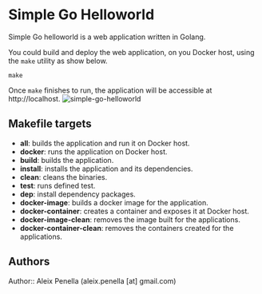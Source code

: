 # Simple Go Helloworld

Simple Go helloworld is a web application written in Golang.

You could build and deploy the web application, on you Docker host, using the `make` utility as show below.

```shell
make
```

Once `make` finishes to run, the application will be accessible at http://localhost.
![simple-go-helloworld](docs/simple-go-helloworld.png)

## Makefile targets
- **all**: builds the application and run it on Docker host. 
- **docker**: runs the application on Docker host.
- **build**: builds the application.
- **install**: installs the application and its dependencies.
- **clean**: cleans the binaries.
- **test**: runs defined test.
- **dep**: install dependency packages.
- **docker-image**: builds a docker image for the application.
- **docker-container**: creates a container and exposes it at Docker host.
- **docker-image-clean**: removes the image built for the applications.
- **docker-container-clean**: removes the containers created for the applications.

## Authors

Author:: Aleix Penella (aleix.penella [at] gmail.com)
